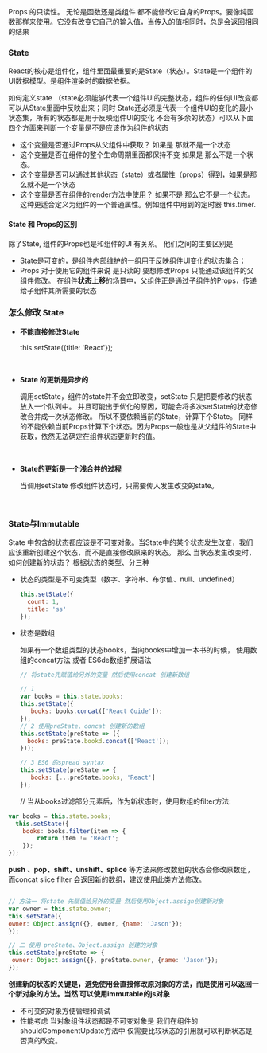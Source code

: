 Props 的只读性。 无论是函数还是类组件 都不能修改它自身的Props。要像纯函数那样来使用。它没有改变它自己的输入值，当传入的值相同时，总是会返回相同的结果



### State 

React的核心是组件化，组件里面最重要的是State（状态）。State是一个组件的UI数据模型。是组件渲染时的数据依据。

如何定义state （state必须能够代表一个组件UI的完整状态，组件的任何UI改变都可以从State里面中反映出来；同时 State还必须是代表一个组件UI的变化的最小状态集，所有的状态都是用于反映组件UI的变化 不会有多余的状态）可以从下面四个方面来判断一个变量是不是应该作为组件的状态

* 这个变量是否通过Props从父组件中获取？ 如果是 那就不是一个状态
* 这个变量是否在组件的整个生命周期里面都保持不变 如果是 那么不是一个状态。
* 这个变量是否可以通过其他状态（state）或者属性（props）得到，如果是那么就不是一个状态
* 这个变量是否在组件的render方法中使用？ 如果不是 那么它不是一个状态。这种更适合定义为组件的一个普通属性。例如组件中用到的定时器 this.timer.




#### State 和 Props的区别

除了State, 组件的Props也是和组件的UI 有关系。 他们之间的主要区别是 

* State是可变的，是组件内部维护的一组用于反映组件UI变化的状态集合；
* Props 对于使用它的组件来说 是只读的 要想修改Props 只能通过该组件的父组件修改。 在组件**状态上移**的场景中，父组件正是通过子组件的Props，传递给子组件其所需要的状态



### 怎么修改 State 

* **不能直接修改State**

  this.setState({title: 'React'});

  ​

* **State 的更新是异步的**

  调用setState，组件的state并不会立即改变，setState 只是把要修改的状态放入一个队列中。 并且可能出于优化的原因，可能会将多次setState的状态修改合并成一次状态修改。 所以不要依赖当前的State，计算下个State。 同样的不能依赖当前Props计算下个状态。因为Props一般也是从父组件的State中获取，依然无法确定在组件状态更新时的值。

  ​

* **State的更新是一个浅合并的过程**

  当调用setState 修改组件状态时，只需要传入发生改变的state。

  ​



### State与Immutable

State 中包含的状态都应该是不可变对象。当State中的某个状态发生改变，我们应该重新创建这个状态，而不是直接修改原来的状态。 那么 当状态发生改变时， 如何创建新的状态？ 根据状态的类型、分三种 

* 状态的类型是不可变类型（数字、字符串、布尔值、null、undefined）

  ```Javascript
  this.setState({
    count: 1,
    title: 'ss'
  });
  ```

* 状态是数组

  如果有一个数组类型的状态books，当向books中增加一本书的时候， 使用数组的concat方法 或者 ES6de数组扩展语法

  ```javascript
  // 将state先赋值给另外的变量 然后使用concat 创建新数组

  // 1 
  var books = this.state.books;
  this.setState({
     books: books.concat(['React Guide']); 
  });
  // 2 使用preState、concat 创建新的数组
  this.setState(preState => ({
    books: preState.bookd.concat(['React']);    
  }));

  // 3 ES6 的spread syntax
  this.setState(preState => {
     books: [...preState.books, 'React'] 
  });
  ```


  // 当从books过滤部分元素后，作为新状态时，使用数组的filter方法:

```javascript
var books = this.state.books;
  this.setState({
	books: books.filter(item => {
  		return item != 'React';
    });
});  
```
  **push 、pop、shift、unshift、splice** 等方法来修改数组的状态会修改原数组， 而concat slice filter 会返回新的数组，建议使用此类方法修改。

  ```javascript

// 方法一 将state 先赋值给另外的变量 然后使用Object.assign创建新对象
var owner = this.state.owner;
this.setState({
  owner: Object.assign({}, owner, {name: 'Jason'});
});

// 二 使用 preState、Object.assign 创建的对象
this.setState(preState => {
   owner: Object.assign({}, preState.owner, {name: 'Jason'}); 
});
  ```



**创建新的状态的关键是，避免使用会直接修改原对象的方法，而是使用可以返回一个新对象的方法。当然 可以使用immutable的js对象** 

* 不可变的对象方便管理和调试 
* 性能考虑 当对象组件状态都是不可变对象是 我们在组件的shouldComponentUpdate方法中 仅需要比较状态的引用就可以判断状态是否真的改变。








